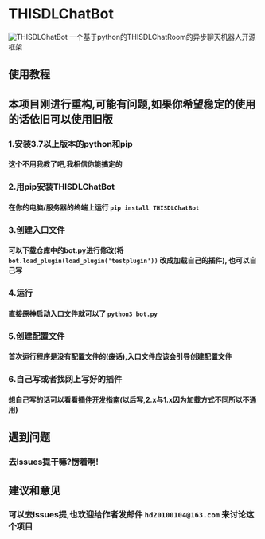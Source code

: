 # THISDLChatBot  
![THISDLChatBot](/logo.jpg)
一个基于python的THISDLChatRoom的异步聊天机器人开源框架  
## 使用教程  
## 本项目刚进行重构,可能有问题,如果你希望稳定的使用的话依旧可以使用旧版
### 1.安装3.7以上版本的python和pip
#### 这个不用我教了吧,我相信你能搞定的  
### 2.用pip安装THISDLChatBot
#### 在你的电脑/服务器的终端上运行 `pip install THISDLChatBot`
### 3.创建入口文件
#### 可以下载仓库中的bot.py进行修改(将 `bot.load_plugin(load_plugin('testplugin'))` 改成加载自己的插件), 也可以自己写
### 4.运行
#### 直接~~原神~~启动入口文件就可以了 `python3 bot.py`
### 5.创建配置文件
#### 首次运行程序是没有配置文件的(~~废话~~),入口文件应该会引导创建配置文件
### 6.自己写或者找网上写好的插件
#### 想自己写的话可以看看[插件开发指南](https://github.com/huangdihd/THISDLChatBot/blob/main/PDG.md)(以后写,2.x与1.x因为加载方式不同所以不通用)
## 遇到问题
### 去Issues提干嘛?愣着啊!
## 建议和意见
### 可以去Issues提,也欢迎给作者发邮件 `hd20100104@163.com` 来讨论这个项目
